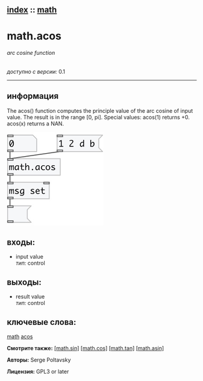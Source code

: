 [index](index.html) :: [math](category_math.html)
---

# math.acos

###### arc cosine function

*доступно с версии:* 0.1

---


## информация
The acos() function computes the principle value of the arc cosine of input value. The result is in the range [0, pi]. Special values: acos(1) returns +0. acos(x) returns a NAN.


[![example](../examples/img/math.acos.jpg)](../examples/pd/math.acos.pd)









## входы:

* input value<br>
_тип:_ control



## выходы:

* result value<br>
_тип:_ control



## ключевые слова:

[math](keywords/math.html)
[acos](keywords/acos.html)



**Смотрите также:**
[\[math.sin\]](math.sin.html)
[\[math.cos\]](math.cos.html)
[\[math.tan\]](math.tan.html)
[\[math.asin\]](math.asin.html)




**Авторы:** Serge Poltavsky




**Лицензия:** GPL3 or later






